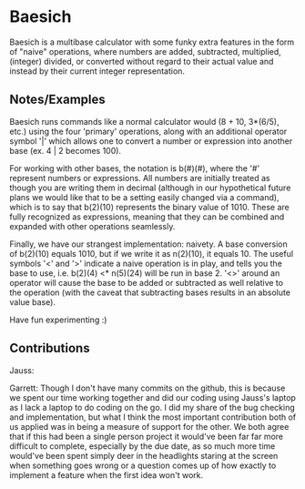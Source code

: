 # Baesich
Baesich is a multibase calculator with some funky extra features in the form of "naive" operations, where numbers are added, subtracted, multiplied, (integer) divided, or converted without regard to their actual value and instead by their current integer representation.



## Notes/Examples
Baesich runs commands like a normal calculator would (8 + 10, 3*(6/5), etc.) using the four 'primary' operations, along with an additional operator symbol '|' which allows one to convert a number or expression into another base (ex. 4 | 2 becomes 100).

For working with other bases, the notation is b(#)(#), where the '#' represent numbers or expressions. All numbers are initially treated as though you are writing them in decimal (although in our hypothetical future plans we would like that to be a setting easily changed via a command), which is to say that b(2)(10) represents the binary value of 1010. These are fully recognized as expressions, meaning that they can be combined and expanded with other operations seamlessly.

Finally, we have our strangest implementation: naivety. A base conversion of b(2)(10) equals 1010, but if we write it as n(2)(10), it equals 10. The useful symbols '<' and '>' indicate a naive operation is in play, and tells you the base to use, i.e. b(2)(4) <* n(5)(24) will be run in base 2. '<>' around an operator will cause the base to be added or subtracted as well relative to the operation (with the caveat that subtracting bases results in an absolute value base).

Have fun experimenting :)



## Contributions
Jauss: 

Garrett: Though I don't have many commits on the github, this is because we spent our time working together and did our coding using Jauss's laptop as I lack a laptop to do coding on the go. I did my share of the bug checking and implementation, but what I think the most important contribution both of us applied was in being a measure of support for the other. We both agree that if this had been a single person project it would've been far far more difficult to complete, especially by the due date, as so much more time would've been spent simply deer in the headlights staring at the screen when something goes wrong or a question comes up of how exactly to implement a feature when the first idea won't work.